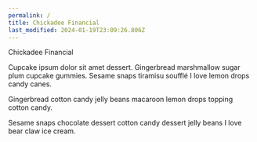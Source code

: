 ```yaml
---
permalink: /
title: Chickadee Financial
last_modified: 2024-01-19T23:09:26.806Z
---
```

Chickadee Financial 

Cupcake ipsum dolor sit amet dessert. Gingerbread marshmallow sugar plum cupcake gummies. Sesame snaps tiramisu soufflé I love lemon drops candy canes. 

Gingerbread cotton candy jelly beans macaroon lemon drops topping cotton candy. 

Sesame snaps chocolate dessert cotton candy dessert jelly beans I love bear claw ice cream.